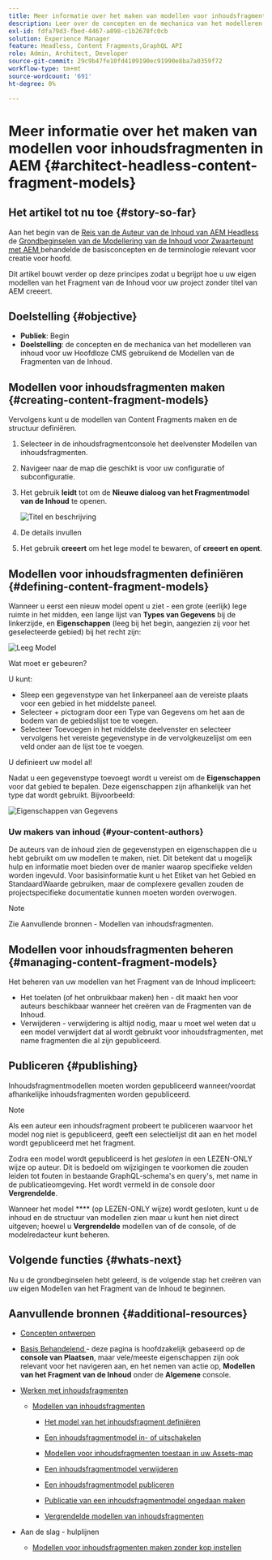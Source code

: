 ```yaml
---
title: Meer informatie over het maken van modellen voor inhoudsfragmenten in AEM
description: Leer over de concepten en de mechanica van het modelleren van inhoud voor uw Headless CMS gebruikend de Modellen van Fragments van de Inhoud.
exl-id: fdfa79d3-fbed-4467-a898-c1b2678fc0cb
solution: Experience Manager
feature: Headless, Content Fragments,GraphQL API
role: Admin, Architect, Developer
source-git-commit: 29c9b47fe10fd4109190ec91990e8ba7a0359f72
workflow-type: tm+mt
source-wordcount: '691'
ht-degree: 0%

---
```


# Meer informatie over het maken van modellen voor inhoudsfragmenten in AEM {#architect-headless-content-fragment-models}

## Het artikel tot nu toe {#story-so-far}

Aan het begin van de [ Reis van de Auteur van de Inhoud van AEM Headless ](overview.md) de [ Grondbeginselen van de Modellering van de Inhoud voor Zwaartepunt met AEM ](basics.md) behandelde de basisconcepten en de terminologie relevant voor creatie voor hoofd.

Dit artikel bouwt verder op deze principes zodat u begrijpt hoe u uw eigen modellen van het Fragment van de Inhoud voor uw project zonder titel van AEM creeert.

## Doelstelling {#objective}

* **Publiek**: Begin
* **Doelstelling**: de concepten en de mechanica van het modelleren van inhoud voor uw Hoofdloze CMS gebruikend de Modellen van de Fragmenten van de Inhoud.

## Modellen voor inhoudsfragmenten maken {#creating-content-fragment-models}

Vervolgens kunt u de modellen van Content Fragments maken en de structuur definiëren.

1. Selecteer in de inhoudsfragmentconsole het deelvenster Modellen van inhoudsfragmenten.

1. Navigeer naar de map die geschikt is voor uw configuratie of subconfiguratie.

1. Het gebruik **leidt** tot om de **Nieuwe dialoog van het Fragmentmodel van de Inhoud** te openen.

   ![ Titel en beschrijving ](/help/sites-cloud/administering/content-fragments/assets/cf-managing-content-fragment-models-create.png)

1. De details invullen

1. Het gebruik **creeert** om het lege model te bewaren, of **creeert en opent**.

## Modellen voor inhoudsfragmenten definiëren {#defining-content-fragment-models}

Wanneer u eerst een nieuw model opent u ziet - een grote (eerlijk) lege ruimte in het midden, een lange lijst van **Types van Gegevens** bij de linkerzijde, en **Eigenschappen** (leeg bij het begin, aangezien zij voor het geselecteerde gebied) bij het recht zijn:

![ Leeg Model ](/help/sites-cloud/administering/content-fragments/assets/cf-cfmodels-empty-model.png)

Wat moet er gebeuren?

U kunt:

* Sleep een gegevenstype van het linkerpaneel aan de vereiste plaats voor een gebied in het middelste paneel.
* Selecteer + pictogram door een Type van Gegevens om het aan de bodem van de gebiedslijst toe te voegen.
* Selecteer Toevoegen in het middelste deelvenster en selecteer vervolgens het vereiste gegevenstype in de vervolgkeuzelijst om een veld onder aan de lijst toe te voegen.

U definieert uw model al!

Nadat u een gegevenstype toevoegt wordt u vereist om de **Eigenschappen** voor dat gebied te bepalen. Deze eigenschappen zijn afhankelijk van het type dat wordt gebruikt. Bijvoorbeeld:

![ Eigenschappen van Gegevens ](/help/sites-cloud/administering/content-fragments/assets/cf-cfmodels-field-properties.png)

### Uw makers van inhoud {#your-content-authors}

De auteurs van de inhoud zien de gegevenstypen en eigenschappen die u hebt gebruikt om uw modellen te maken, niet. Dit betekent dat u mogelijk hulp en informatie moet bieden over de manier waarop specifieke velden worden ingevuld. Voor basisinformatie kunt u het Etiket van het Gebied en StandaardWaarde gebruiken, maar de complexere gevallen zouden de projectspecifieke documentatie kunnen moeten worden overwogen.

>[!NOTE]
>
>Zie Aanvullende bronnen - Modellen van inhoudsfragmenten.

## Modellen voor inhoudsfragmenten beheren {#managing-content-fragment-models}

<!-- needs more details -->

Het beheren van uw modellen van het Fragment van de Inhoud impliceert:

* Het toelaten (of het onbruikbaar maken) hen - dit maakt hen voor auteurs beschikbaar wanneer het creëren van de Fragmenten van de Inhoud.
* Verwijderen - verwijdering is altijd nodig, maar u moet wel weten dat u een model verwijdert dat al wordt gebruikt voor inhoudsfragmenten, met name fragmenten die al zijn gepubliceerd.

## Publiceren {#publishing}

<!-- needs more details -->

Inhoudsfragmentmodellen moeten worden gepubliceerd wanneer/voordat afhankelijke inhoudsfragmenten worden gepubliceerd.

>[!NOTE]
>
>Als een auteur een inhoudsfragment probeert te publiceren waarvoor het model nog niet is gepubliceerd, geeft een selectielijst dit aan en het model wordt gepubliceerd met het fragment.

Zodra een model wordt gepubliceerd is het *gesloten* in een LEZEN-ONLY wijze op auteur. Dit is bedoeld om wijzigingen te voorkomen die zouden leiden tot fouten in bestaande GraphQL-schema&#39;s en query&#39;s, met name in de publicatieomgeving. Het wordt vermeld in de console door **Vergrendelde**.

Wanneer het model **** (op LEZEN-ONLY wijze) wordt gesloten, kunt u de inhoud en de structuur van modellen zien maar u kunt hen niet direct uitgeven; hoewel u **Vergrendelde** modellen van of de console, of de modelredacteur kunt beheren.

## Volgende functies {#whats-next}

Nu u de grondbeginselen hebt geleerd, is de volgende stap het creëren van uw eigen Modellen van het Fragment van de Inhoud te beginnen.

## Aanvullende bronnen {#additional-resources}

* [Concepten ontwerpen](/help/sites-cloud/authoring/author-publish.md)

* [ Basis Behandelend ](/help/sites-cloud/authoring/basic-handling.md) - deze pagina is hoofdzakelijk gebaseerd op de **console van Plaatsen**, maar vele/meeste eigenschappen zijn ook relevant voor het navigeren aan, en het nemen van actie op, **Modellen van het Fragment van de Inhoud** onder de **Algemene** console.

* [Werken met inhoudsfragmenten](/help/sites-cloud/administering/content-fragments/overview.md)

   * [Modellen van inhoudsfragmenten](/help/sites-cloud/administering/content-fragments/managing-content-fragment-models.md)

      * [Het model van het inhoudsfragment definiëren](/help/sites-cloud/administering/content-fragments/content-fragment-models.md)

      * [Een inhoudsfragmentmodel in- of uitschakelen](/help/sites-cloud/administering/content-fragments/managing-content-fragment-models.md#enabling-disabling-a-content-fragment-model)

      * [Modellen voor inhoudsfragmenten toestaan in uw Assets-map](/help/sites-cloud/administering/content-fragments/managing-content-fragment-models.md#allowing-content-fragment-models-assets-folder)

      * [Een inhoudsfragmentmodel verwijderen](/help/sites-cloud/administering/content-fragments/managing-content-fragment-models.md#deleting-a-content-fragment-model)

      * [Een inhoudsfragmentmodel publiceren](/help/sites-cloud/administering/content-fragments/managing-content-fragment-models.md#publishing-a-content-fragment-model)

      * [Publicatie van een inhoudsfragmentmodel ongedaan maken](/help/sites-cloud/administering/content-fragments/managing-content-fragment-models.md#unpublishing-a-content-fragment-model)

      * [Vergrendelde modellen van inhoudsfragmenten](/help/sites-cloud/administering/content-fragments/managing-content-fragment-models.md#locked-content-fragment-models)

* Aan de slag - hulplijnen

   * [Modellen voor inhoudsfragmenten maken zonder kop instellen](/help/headless/setup/create-content-model.md)
